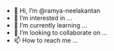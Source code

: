 - 👋 Hi, I’m @ramya-neelakantan
- 👀 I’m interested in ...
- 🌱 I’m currently learning ...
- 💞️ I’m looking to collaborate on ...
- 📫 How to reach me ...

<!---
ramya-neelakantan/ramya-neelakantan is a ✨ special ✨ repository because its `README.md` (this file) appears on your GitHub profile.
You can click the Preview link to take a look at your changes.
--->
